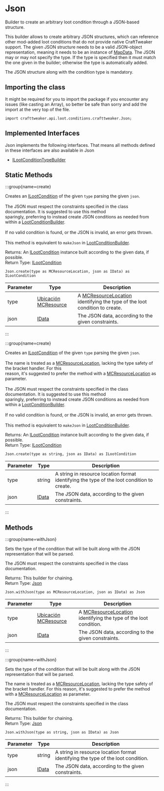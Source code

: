 # Json

Builder to create an arbitrary loot condition through a JSON-based structure.

 This builder allows to create arbitrary JSON structures, which can reference other mod-added loot conditions that do not provide native CraftTweaker support. The given JSON structure needs to be a valid JSON-object representation, meaning it needs to be an instance of [MapData](/vanilla/api/data/MapData). The JSON may or may not specify the type. If the type is specified then it must match the one given in the builder; otherwise the type is automatically added.

 The JSON structure along with the condition type is mandatory.

## Importing the class

It might be required for you to import the package if you encounter any issues (like casting an Array), so better be safe than sorry and add the import at the very top of the file.
```zenscript
import crafttweaker.api.loot.conditions.crafttweaker.Json;
```


## Implemented Interfaces
Json implements the following interfaces. That means all methods defined in these interfaces are also available in Json

- [ILootConditionTypeBuilder](/vanilla/api/loot/conditions/ILootConditionTypeBuilder)

## Static Methods

:::group{name=create}

Creates an [ILootCondition](/vanilla/api/loot/conditions/ILootCondition) of the given <code>type</code> parsing the given <code>json</code>. <br />  <br />  The JSON must respect the constraints specified in the class documentation. It is suggested to use this method <br />  sparingly, preferring to instead create JSON conditions as needed from within a [LootConditionBuilder](/vanilla/api/loot/conditions/LootConditionBuilder). <br />  <br />  If no valid condition is found, or the JSON is invalid, an error gets thrown. <br />  <br />  This method is equivalent to <code>makeJson</code> in [LootConditionBuilder](/vanilla/api/loot/conditions/LootConditionBuilder).

Returns: An [ILootCondition](/vanilla/api/loot/conditions/ILootCondition) instance built according to the given data, if possible.  
Return Type: [ILootCondition](/vanilla/api/loot/conditions/ILootCondition)

```zenscript
Json.create(type as MCResourceLocation, json as IData) as ILootCondition
```

| Parameter | Type                                                         | Description                                                                                                        |
| --------- | ------------------------------------------------------------ | ------------------------------------------------------------------------------------------------------------------ |
| type      | [Ubicación MCResource](/vanilla/api/util/MCResourceLocation) | A [MCResourceLocation](/vanilla/api/util/MCResourceLocation) identifying the type of the loot condition to create. |
| json      | [IData](/vanilla/api/data/IData)                             | The JSON data, according to the given constraints.                                                                 |


:::

:::group{name=create}

Creates an [ILootCondition](/vanilla/api/loot/conditions/ILootCondition) of the given <code>type</code> parsing the given <code>json</code>. <br />  <br />  The name is treated as a [MCResourceLocation](/vanilla/api/util/MCResourceLocation), lacking the type safety of the bracket handler. For this <br />  reason, it's suggested to prefer the method with a [MCResourceLocation](/vanilla/api/util/MCResourceLocation) as parameter. <br />  <br />  The JSON must respect the constraints specified in the class documentation. It is suggested to use this method <br />  sparingly, preferring to instead create JSON conditions as needed from within a [LootConditionBuilder](/vanilla/api/loot/conditions/LootConditionBuilder). <br />  <br />  If no valid condition is found, or the JSON is invalid, an error gets thrown. <br />  <br />  This method is equivalent to <code>makeJson</code> in [LootConditionBuilder](/vanilla/api/loot/conditions/LootConditionBuilder).

Returns: An [ILootCondition](/vanilla/api/loot/conditions/ILootCondition) instance built according to the given data, if possible.  
Return Type: [ILootCondition](/vanilla/api/loot/conditions/ILootCondition)

```zenscript
Json.create(type as string, json as IData) as ILootCondition
```

| Parameter | Type                             | Description                                                                                |
| --------- | -------------------------------- | ------------------------------------------------------------------------------------------ |
| type      | string                           | A string in resource location format identifying the type of the loot condition to create. |
| json      | [IData](/vanilla/api/data/IData) | The JSON data, according to the given constraints.                                         |


:::

## Methods

:::group{name=withJson}

Sets the type of the condition that will be built along with the JSON representation that will be parsed.

 The JSON must respect the constraints specified in the class documentation.

Returns: This builder for chaining.  
Return Type: [Json](/vanilla/api/loot/conditions/crafttweaker/Json)

```zenscript
Json.withJson(type as MCResourceLocation, json as IData) as Json
```

| Parameter | Type                                                         | Description                                                                                              |
| --------- | ------------------------------------------------------------ | -------------------------------------------------------------------------------------------------------- |
| type      | [Ubicación MCResource](/vanilla/api/util/MCResourceLocation) | A [MCResourceLocation](/vanilla/api/util/MCResourceLocation) identifying the type of the loot condition. |
| json      | [IData](/vanilla/api/data/IData)                             | The JSON data, according to the given constraints.                                                       |


:::

:::group{name=withJson}

Sets the type of the condition that will be built along with the JSON representation that will be parsed.

 The name is treated as a [MCResourceLocation](/vanilla/api/util/MCResourceLocation), lacking the type safety of the bracket handler. For this reason, it's suggested to prefer the method with a [MCResourceLocation](/vanilla/api/util/MCResourceLocation) as parameter.

 The JSON must respect the constraints specified in the class documentation.

Returns: This builder for chaining.  
Return Type: [Json](/vanilla/api/loot/conditions/crafttweaker/Json)

```zenscript
Json.withJson(type as string, json as IData) as Json
```

| Parameter | Type                             | Description                                                                      |
| --------- | -------------------------------- | -------------------------------------------------------------------------------- |
| type      | string                           | A string in resource location format identifying the type of the loot condition. |
| json      | [IData](/vanilla/api/data/IData) | The JSON data, according to the given constraints.                               |


:::


